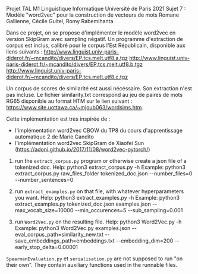 Projet TAL M1 Linguistique Informatique Université de Paris 2021
Sujet 7 : Modèle "word2vec" pour la construction de vecteurs de mots
Romane Gallienne, Cécile Guitel, Romy Rabemihanta



Dans ce projet, on se propose d'implémenter le modèle word2vec en version SkipGram avec sampling négatif. Un programme d'extraction de corpus est inclus, calibré pour le corpus l'Est Républicain, disponible aux liens suivants :
http://www.linguist.univ-paris-diderot.fr/~mcandito/divers/EP.tcs.melt.utf8.a.tgz
http://www.linguist.univ-paris-diderot.fr/~mcandito/divers/EP.tcs.melt.utf8.b.tgz
http://www.linguist.univ-paris-diderot.fr/~mcandito/divers/EP.tcs.melt.utf8.c.tgz

Un corpus de scores de similarité est aussi nécéssaire. Son extraction n'est pas incluse. Le fichier similarity.txt correspond au jeu de paires de mots RG65 disponible au format HTM sur le lien suivant : https://www.site.uottawa.ca/~mjoub063/wordsims.htm.

Cette implémentation est très inspirée de :
- l'implémentation word2vec CBOW du TP8 du cours d'apprentissage automatique 2 de Marie Candito
- l'implémentation word2vec SkipGram de Xiaofei Sun (https://adoni.github.io/2017/11/08/word2vec-pytorch/)



1) run the `extract_corpus.py` program or otherwise create a json file of a tokenized doc.
Help: python3 extract_corpus.py -h
Example: python3 extract_corpus.py raw_files_folder tokenized_doc.json --number_files=0 --number_sentences=0

2) run `extract_examples.py` on that file, with whatever hyperparameters you want.
Help: python3 extract_examples.py -h
Example: python3 extract_examples.py tokenized_doc.json examples.json --max_vocab_size=10000 --min_occurences=5 --sub_sampling=0.001

3) run `Word2Vec.py` on the resulting file.
Help: python3 Word2Vec.py -h
Example: python3 Word2Vec.py examples.json --eval_corpus_path=similarity_new.txt --save_embeddings_path=embeddings.txt --embedding_dim=200 --early_stop_delta=0.00001

`SpearmanEvaluation.py` et `serialisation.py` are not supposed to run "on their own". They contain auxiliary functions used in the runnable files.